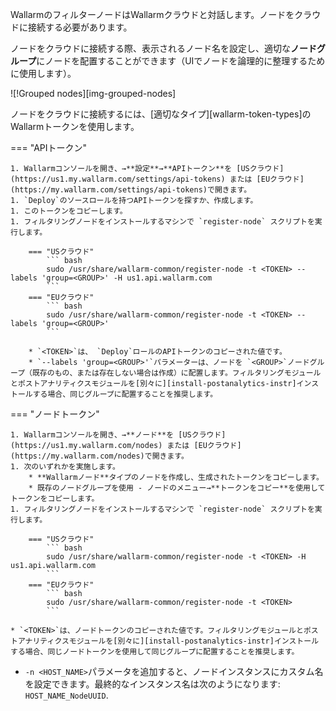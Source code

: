 WallarmのフィルターノードはWallarmクラウドと対話します。ノードをクラウドに接続する必要があります。

ノードをクラウドに接続する際、表示されるノード名を設定し、適切な**ノードグループ**にノードを配置することができます（UIでノードを論理的に整理するために使用します）。

![!Grouped nodes][img-grouped-nodes]

ノードをクラウドに接続するには、[適切なタイプ][wallarm-token-types]のWallarmトークンを使用します。

=== "APIトークン"

    1. Wallarmコンソールを開き、→**設定**→**APIトークン**を [USクラウド](https://us1.my.wallarm.com/settings/api-tokens) または [EUクラウド](https://my.wallarm.com/settings/api-tokens)で開きます。
    1. `Deploy`のソースロールを持つAPIトークンを探すか、作成します。
    1. このトークンをコピーします。
    1. フィルタリングノードをインストールするマシンで `register-node` スクリプトを実行します。

        === "USクラウド"
            ``` bash
            sudo /usr/share/wallarm-common/register-node -t <TOKEN> --labels 'group=<GROUP>' -H us1.api.wallarm.com
            ```
        === "EUクラウド"
            ``` bash
            sudo /usr/share/wallarm-common/register-node -t <TOKEN> --labels 'group=<GROUP>'
            ```
        
        * `<TOKEN>`は、 `Deploy`ロールのAPIトークンのコピーされた値です。
        * `--labels 'group=<GROUP>'`パラメーターは、ノードを `<GROUP>`ノードグループ（既存のもの、または存在しない場合は作成）に配置します。フィルタリングモジュールとポストアナリティクスモジュールを[別々に][install-postanalytics-instr]インストールする場合、同じグループに配置することを推奨します。

=== "ノードトークン"

    1. Wallarmコンソールを開き、→**ノード**を [USクラウド](https://us1.my.wallarm.com/nodes) または [EUクラウド](https://my.wallarm.com/nodes)で開きます。
    1. 次のいずれかを実施します。
        * **Wallarmノード**タイプのノードを作成し、生成されたトークンをコピーします。
        * 既存のノードグループを使用 - ノードのメニュー→**トークンをコピー**を使用してトークンをコピーします。
    1. フィルタリングノードをインストールするマシンで `register-node` スクリプトを実行します。

        === "USクラウド"
            ``` bash
            sudo /usr/share/wallarm-common/register-node -t <TOKEN> -H us1.api.wallarm.com
            ```
        === "EUクラウド"
            ``` bash
            sudo /usr/share/wallarm-common/register-node -t <TOKEN>
            ```

    * `<TOKEN>`は、ノードトークンのコピーされた値です。フィルタリングモジュールとポストアナリティクスモジュールを[別々に][install-postanalytics-instr]インストールする場合、同じノードトークンを使用して同じグループに配置することを推奨します。

* `-n <HOST_NAME>`パラメータを追加すると、ノードインスタンスにカスタム名を設定できます。最終的なインスタンス名は次のようになります: `HOST_NAME_NodeUUID`.